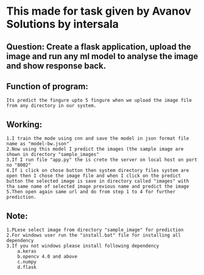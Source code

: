 # This made for task given by Avanov Solutions by intersala


## Question: Create a flask application, upload the image and run any ml model to analyse the image and show response back.


## Function of program:
    Its predict the fingure upto 5 fingure when we upload the image file from any directory in our system.

## Working:
    1.I train the mode using cnn and save the model in json format file name as "model-bw.json"
    2.Now using this model I predict the images (the sample image are shown in directory "sample_images"
    3.If I run file "app.py" the is crete the server on local host on port no "8002"
    4.If i click on chose button then system directory files system are open then I chose the image file and when I click on the predict       button the selected image is save in directory called "images" with tha same name of selected image previous name and predict the image
    5.Then open again same url and do from step 1 to 4 for further prediction.

## Note: 
    1.PLese select image from directory "sample_image" for prediction
    2.For windows user run the "install.bat" file for installing all dependency 
    3.If you not windows please install following dependency
        a.keras
        b.opencv 4.0 and above
        c.numpy
        d.flask


    
